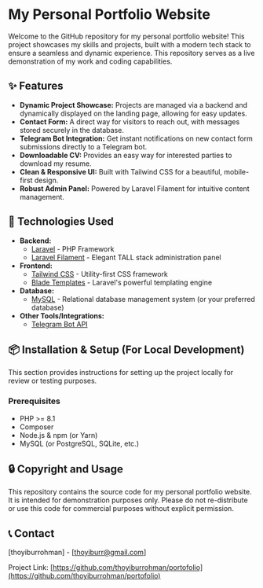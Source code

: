 # My Personal Portfolio Website

Welcome to the GitHub repository for my personal portfolio website! This project showcases my skills and projects, built with a modern tech stack to ensure a seamless and dynamic experience. This repository serves as a live demonstration of my work and coding capabilities.

## ✨ Features

* **Dynamic Project Showcase:** Projects are managed via a backend and dynamically displayed on the landing page, allowing for easy updates.
* **Contact Form:** A direct way for visitors to reach out, with messages stored securely in the database.
* **Telegram Bot Integration:** Get instant notifications on new contact form submissions directly to a Telegram bot.
* **Downloadable CV:** Provides an easy way for interested parties to download my resume.
* **Clean & Responsive UI:** Built with Tailwind CSS for a beautiful, mobile-first design.
* **Robust Admin Panel:** Powered by Laravel Filament for intuitive content management.

## 🚀 Technologies Used

* **Backend:**
    * [Laravel](https://laravel.com/) - PHP Framework
    * [Laravel Filament](https://filamentphp.com/) - Elegant TALL stack administration panel
* **Frontend:**
    * [Tailwind CSS](https://tailwindcss.com/) - Utility-first CSS framework
    * [Blade Templates](https://laravel.com/docs/master/blade) - Laravel's powerful templating engine
* **Database:**
    * [MySQL](https://www.mysql.com/) - Relational database management system (or your preferred database)
* **Other Tools/Integrations:**
    * [Telegram Bot API](https://core.telegram.org/bots/bots/api)

## 📦 Installation & Setup (For Local Development)

This section provides instructions for setting up the project locally for review or testing purposes.

### Prerequisites

* PHP >= 8.1
* Composer
* Node.js & npm (or Yarn)
* MySQL (or PostgreSQL, SQLite, etc.)

## 🔒 Copyright and Usage

This repository contains the source code for my personal portfolio website. It is intended for demonstration purposes only. Please do not re-distribute or use this code for commercial purposes without explicit permission.

## 📞 Contact

[thoyiburrohman] - [thoyiburr@gmail.com]

Project Link: [https://github.com/thoyiburrohman/portofolio](https://github.com/thoyiburrohman/portofolio)

